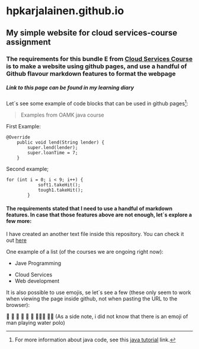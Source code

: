 # hpkarjalainen.github.io
## My simple website for cloud services-course assignment
### The requirements for this bundle E from [Cloud Services Course](https://tl.oamk.fi/cloudservices/) is to make a website using github pages, and use a handful of Github flavour markdown features to format the webpage

##### ***Link to this page can be found in my learning diary***

Let´s see some example of code blocks that can be used in github pages[^1]:

>Examples from OAMK java course


First Example:

```
@Override
    public void lend(String lender) {
        super.lend(lender);
        super.loanTime = 7;
    }
```

Second example;

```
for (int i = 0; i < 9; i++) {
            soft1.takeHit();
            tough1.takeHit();
        }
```

 #### The requirements stated that I need to use a handful of markdown features. In case that those features above are not enough, let´s explore a few more:
 
 

I have created an another text file inside this repository. You can check it out [here](/newText.md)

One example of a list (of the courses we are ongoing right now):

- Jave Programming
* Cloud Services
* Web development

It is also possible to use emojis, se let´s see a few (these only seem to work when viewing the page inside github, not when pasting the URL to the browser):

:peanuts: :cut_of_meat: :whale: :scorpion: :turkey: :unicorn: :family_man_girl_girl: :man_playing_water_polo: (As a side note, i did not know that there is an emoji of man playing water polo)

[^1]: For more information about java code, see this [java tutorial](https://docs.oracle.com/javase/tutorial/) link.
